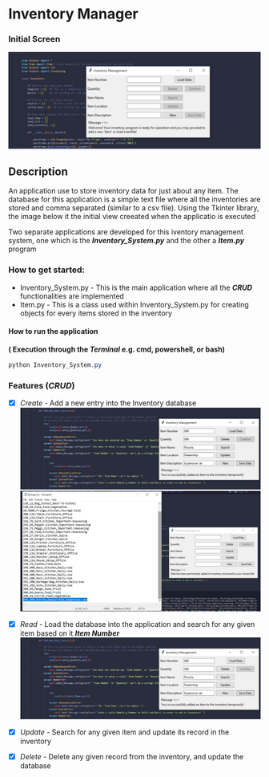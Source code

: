 # Inventory Manager 
### Initial Screen
![Home](InitialScreen.PNG "Initial View on Execution")

## Description 
An application use to store inventory data for just about any item. The database for 
this application is a simple text file where all the inventories are stored and comma separated (similar to a csv file).
Using the Tkinter library, the image below it the initial view creeated when the applicatio is executed 

Two separate applications are developed for this iventory management system, one which is the ***Inventory_System.py*** and the other a ***Item.py*** program

### How to get started:
  * Inventory_System.py - This is the main application where all the ***CRUD*** functionalities are implemented 
  * Item.py - This is a class used within Inventory_System.py for creating objects for every items stored in the inventory

  #### How to run the application
  **( Execution through the ***Terminal*** e.g. cmd, powershell, or bash)**
  ```powershell 
  python Inventory_System.py
  ```


### Features (***CRUD***)
- [x] *Create* - Add a new entry into the Inventory database 
![Add New Item](TempAdd.PNG "Temp Add")
![Saved Item](Saved.PNG "Save")

- [x] *Read* - Load the database into the application and search for any given item based on it ***Item Number***
![Add New Item](TempAdd.PNG "Temp Add")

- [x] *Update* - Search for any given item and update its record in the inventory 
- [x] *Delete* - Delete any given record from the inventory, and update the database 
